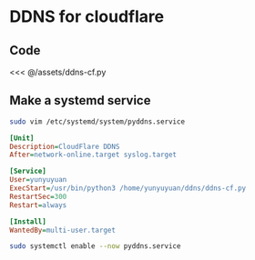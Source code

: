 # DDNS for cloudflare

## Code
<<< @/assets/ddns-cf.py

## Make a systemd service
```sh
sudo vim /etc/systemd/system/pyddns.service
```
```ini
[Unit]
Description=CloudFlare DDNS
After=network-online.target syslog.target

[Service]
User=yunyuyuan
ExecStart=/usr/bin/python3 /home/yunyuyuan/ddns/ddns-cf.py
RestartSec=300
Restart=always

[Install]
WantedBy=multi-user.target

```
```sh
sudo systemctl enable --now pyddns.service
```